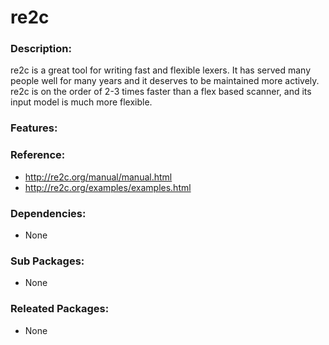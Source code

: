 # re2c

### Description:
re2c is a great tool for writing fast and flexible lexers. It has
served many people well for many years and it deserves to be
maintained more actively. re2c is on the order of 2-3 times faster
than a flex based scanner, and its input model is much more
flexible.

### Features:


### Reference:
* http://re2c.org/manual/manual.html
* http://re2c.org/examples/examples.html

### Dependencies:
* None

### Sub Packages:
* None

### Releated Packages:
* None